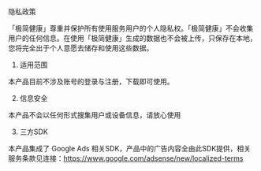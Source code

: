 隐私政策 

「极简健康」尊重并保护所有使用服务用户的个人隐私权。「极简健康」不会收集用户的任何信息。在使用「极简健康」生成的数据也不会被上传，只保存在本地，您将完全出于个人意愿去储存和使用这些数据。

1. 适用范围 

本产品目前不涉及账号的登录与注册，下载即可使用。

2. 信息安全  

本产品不会以任何形式搜集用户或设备信息，请放心使用

3. 三方SDK

本产品集成了 Google Ads 相关SDK，产品中的广告内容全由此SDK提供，相关服务条款见连接：https://www.google.com/adsense/new/localized-terms

